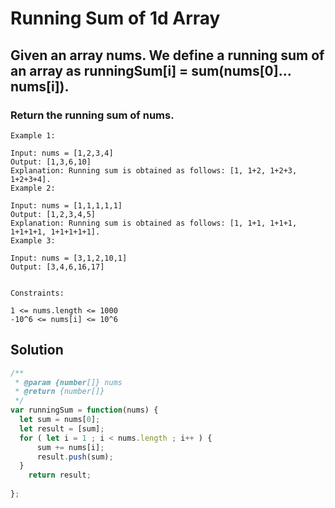# Running Sum of 1d Array

## Given an array nums. We define a running sum of an array as runningSum[i] = sum(nums[0]…nums[i]).


### Return the running sum of nums.
 
```
Example 1:

Input: nums = [1,2,3,4]
Output: [1,3,6,10]
Explanation: Running sum is obtained as follows: [1, 1+2, 1+2+3, 1+2+3+4].
Example 2:

Input: nums = [1,1,1,1,1]
Output: [1,2,3,4,5]
Explanation: Running sum is obtained as follows: [1, 1+1, 1+1+1, 1+1+1+1, 1+1+1+1+1].
Example 3:

Input: nums = [3,1,2,10,1]
Output: [3,4,6,16,17]
 

Constraints:

1 <= nums.length <= 1000
-10^6 <= nums[i] <= 10^6

```
## Solution
```js
/**
 * @param {number[]} nums
 * @return {number[]}
 */
var runningSum = function(nums) {
  let sum = nums[0];
  let result = [sum];
  for ( let i = 1 ; i < nums.length ; i++ ) {
      sum += nums[i];
      result.push(sum);
  }
    return result;
    
};
```
